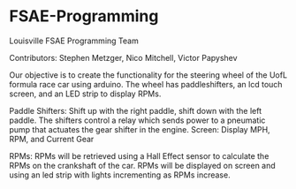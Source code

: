 # FSAE-Programming
Louisville FSAE Programming Team

Contributors: Stephen Metzger, Nico Mitchell, Victor Papyshev

Our objective is to create the functionality for the steering wheel of the UofL formula race car using arduino. The wheel has paddleshifters, an lcd touch screen, and an LED strip to display RPMs. 

Paddle Shifters:
  Shift up with the right paddle, shift down with the left paddle. The shifters control a relay which sends power to a pneumatic pump that    actuates the gear shifter in the engine.
Screen:
  Display MPH, RPM, and Current Gear
  
 RPMs:
  RPMs will be retrieved using a Hall Effect sensor to calculate the RPMs on the crankshaft of the car.
  RPMs will be displayed on screen and using an led strip with lights incrementing as RPMs increase.

